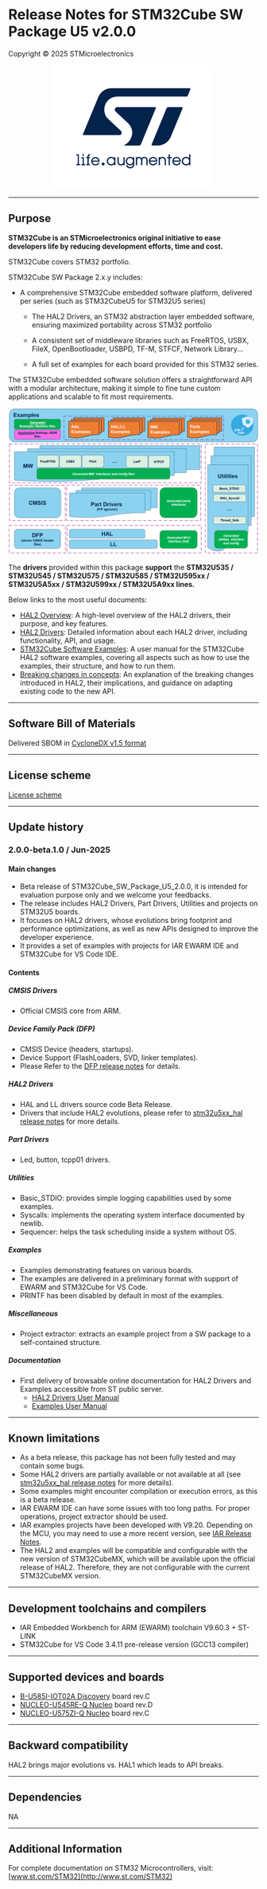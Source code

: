 # Release Notes for **STM32Cube SW Package U5 v2.0.0**

Copyright © 2025 STMicroelectronics

<p align="center">
  <a href="https://www.st.com">
    <img src="_htmresc/st_logo_2020.png" alt="ST logo" />
  </a>
</p>

---

## Purpose

**STM32Cube is an STMicroelectronics original initiative to ease developers life by reducing development efforts, time and cost.**

STM32Cube covers STM32 portfolio.

STM32Cube SW Package 2.x.y includes:

- A comprehensive STM32Cube embedded software platform, delivered per series (such as STM32CubeU5 for STM32U5 series)

  - The HAL2 Drivers, an STM32 abstraction layer embedded software, ensuring maximized portability across STM32 portfolio

  - A consistent set of middleware libraries such as FreeRTOS, USBX, FileX, OpenBootloader, USBPD, TF-M, STFCF, Network Library...

  - A full set of examples for each board provided for this STM32 series.

The STM32Cube embedded software solution offers a straightforward API with a modular architecture, making it simple to fine tune custom applications and scalable to fit most requirements.

![STM32Cube](_htmresc/ReleaseNoteCube2Diagram.png)

The **drivers** provided within this package **support** the **STM32U535 / STM32U545 / STM32U575 / STM32U585 / STM32U595xx / STM32U5A5xx / STM32U599xx / STM32U5A9xx lines.**

Below links to the most useful documents:

- [HAL2 Overview](stm32u5xx_drivers/README.md): A high-level overview of the HAL2 drivers, their purpose, and key features.
- [HAL2 Drivers](https://dev.st.com/stm32cube-docs/stm32u5-hal2/2.0.0-beta.1.1/index.html): Detailed information about each HAL2 driver, including functionality, API, and usage.
- [STM32Cube Software Examples](https://dev.st.com/stm32cube-docs/examples/1.0.0-beta.1.0/index.html): A user manual for the STM32Cube HAL2 software examples, covering all aspects such as how to use the examples, their structure, and how to run them.
- [Breaking changes in concepts](./docs/breaking_concepts/breaking_concepts_toc.rst): An explanation of the breaking changes introduced in HAL2, their implications, and guidance on adapting existing code to the new API.

---

## Software Bill of Materials

Delivered SBOM in [CycloneDX v1.5 format](sbom_cdx.json)

---

## License scheme

[License scheme](LICENSE.md)

---

## Update history

### 2.0.0-beta.1.0 / Jun-2025

#### Main changes

- Beta release of STM32Cube_SW_Package_U5_2.0.0, it is intended for evaluation purpose only and we welcome your feedbacks.
- The release includes HAL2 Drivers, Part Drivers, Utilities and projects on STM32U5 boards.
- It focuses on HAL2 drivers, whose evolutions bring footprint and performance optimizations, as well as new APIs designed to improve the developer experience.
- It provides a set of examples with projects for IAR EWARM IDE and STM32Cube for VS Code IDE.

#### Contents

##### CMSIS Drivers

- Official CMSIS core from ARM.

##### Device Family Pack (DFP)

- CMSIS Device (headers, startups).
- Device Support (FlashLoaders, SVD, linker templates).
- Please Refer to the [DFP release notes](stm32u5xx_dfp/Release_Notes.html) for details.

##### HAL2 Drivers

- HAL and LL drivers source code Beta Release.
- Drivers that include HAL2 evolutions, please refer to [stm32u5xx_hal release notes](stm32u5xx_drivers/Release_Notes.md) for more details.

##### Part Drivers

- Led, button, tcpp01 drivers.

##### Utilities

- Basic_STDIO: provides simple logging capabilities used by some examples.
- Syscalls: implements the operating system interface documented by newlib.
- Sequencer: helps the task scheduling inside a system without OS.

##### Examples

- Examples demonstrating features on various boards.
- The examples are delivered in a preliminary format with support of EWARM and STM32Cube for VS Code.
- PRINTF has been disabled by default in most of the examples.

##### Miscellaneous

- Project extractor: extracts an example project from a SW package to a self-contained structure.

##### Documentation

- First delivery of browsable online documentation for HAL2 Drivers and Examples accessible from ST public server.
  - [HAL2 Drivers User Manual](https://dev.st.com/stm32cube-docs/stm32u5-hal2/2.0.0-beta.1.1/index.html)
  - [Examples User Manual](https://dev.st.com/stm32cube-docs/examples/1.0.0-beta.1.0/index.html)

---

## Known limitations

- As a beta release, this package has not been fully tested and may contain some bugs.
- Some HAL2 drivers are partially available or not available at all (see [stm32u5xx_hal release notes](stm32u5xx_drivers/Release_Notes.md) for more details).
- Some examples might encounter compilation or execution errors, as this is a beta release.
- IAR EWARM IDE can have some issues with too long paths. For proper operations, project extractor should be used.
- IAR examples projects have been developed with V9.20. Depending on the MCU, you may need to use a more recent version, see [IAR Release Notes](https://updates.iar.com/?product=EWARM).
- The HAL2 and examples will be compatible and configurable with the new version of STM32CubeMX, which will be available upon the official release of HAL2. Therefore, they are not configurable with the current STM32CubeMX version.

---

## Development toolchains and compilers

- IAR Embedded Workbench for ARM (EWARM) toolchain V9.60.3 + ST-LINK
- STM32Cube for VS Code 3.4.11 pre-release version (GCC13 compiler)

---

## Supported devices and boards

- [B-U585I-IOT02A Discovery](https://www.st.com/en/evaluation-tools/b-u585i-iot02a.html) board rev.C
- [NUCLEO-U545RE-Q Nucleo](https://www.st.com/en/evaluation-tools/nucleo-u545re-q.html) board rev.D
- [NUCLEO-U575ZI-Q Nucleo](https://www.st.com/en/evaluation-tools/nucleo-u575zi-q.html) board rev.C

---

## Backward compatibility

HAL2 brings major evolutions vs. HAL1 which leads to API breaks.

---

## Dependencies

NA

---

## Additional Information

For complete documentation on STM32 Microcontrollers, visit: [www.st.com/STM32](http://www.st.com/STM32)
